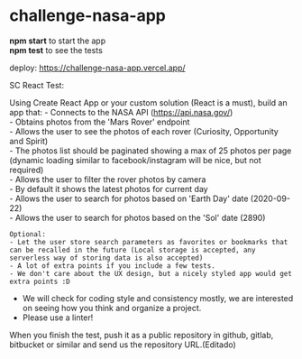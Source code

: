 # challenge-nasa-app

<b>npm start</b> to start the app<br/>
<b>npm test</b> to see the tests<br/>

deploy: https://challenge-nasa-app.vercel.app/

SC React Test:

Using Create React App or your custom solution (React is a must), build an app that: 
	- Connects to the NASA API (https://api.nasa.gov/)<br/>
	- Obtains photos from the 'Mars Rover' endpoint<br/>
	- Allows the user to see the photos of each rover (Curiosity, Opportunity and	Spirit)<br/>
	- The photos list should be paginated showing a max of 25 photos per page (dynamic loading similar to facebook/instagram will be nice, but not required)<br/>
	- Allows the user to filter the rover photos by camera<br/>
	- By default it shows the latest photos for current day<br/>
	- Allows the user to search for photos based on 'Earth Day' date (2020-09-22)<br/>
	- Allows the user to search for photos based on the 'Sol' date (2890)<br/>

	Optional:
	- Let the user store search parameters as favorites or bookmarks that can be recalled in the future (Local storage is accepted, any serverless way of storing data is also accepted)
	- A lot of extra points if you include a few tests.
	- We don't care about the UX design, but a nicely styled app would get extra points :D


- We will check for coding style and consistency mostly, we are interested on seeing how you think and organize a project.
- Please use a linter!


When you finish the test, push it as a public repository in github, gitlab, bitbucket or similar and send us the repository URL.(Editado)

